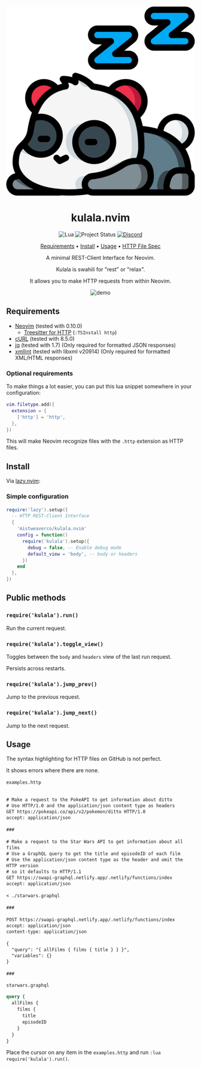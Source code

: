 <div align="center">

![Kulala Logo](logo.svg)

# kulala.nvim

![Lua](https://img.shields.io/badge/Made%20with%20Lua-blueviolet.svg?style=for-the-badge&logo=lua)
![Project Status](https://img.shields.io/badge/Alpha%20Status-green?style=for-the-badge&logo=github)
[![Discord](https://img.shields.io/badge/discord-join-7289da?style=for-the-badge&logo=discord)](https://discord.gg/QyVQmfY4Rt)

[Requirements](#requirements) • [Install](#install) • [Usage](#usage) • [HTTP File Spec](https://kulala.mwco.app/#/http_file_spec)

<p></p>

A minimal REST-Client Interface for Neovim.

Kulala is swahili for "rest" or "relax".

It allows you to make HTTP requests from within Neovim.

<p></p>

![demo](https://github.com/mistweaverco/kulala.nvim/assets/1384938/d3b1e6a6-b91d-4572-a4f0-8a9aa26696d9)

<p></p>

</div>

## Requirements

- [Neovim](https://github.com/neovim/neovim) (tested with 0.10.0)
  - [Treesitter for HTTP](https://github.com/nvim-treesitter/nvim-treesitter?tab=readme-ov-file#supported-languages) (`:TSInstall http`)
- [cURL](https://curl.se/) (tested with 8.5.0)
- [jq](https://stedolan.github.io/jq/) (tested with 1.7) (Only required for formatted JSON responses)
- [xmllint](https://packages.ubuntu.com/noble/libxml2-utils) (tested with libxml v20914) (Only required for formatted XML/HTML responses)

### Optional requirements

To make things a lot easier,
you can put this lua snippet somewhere in your configuration:

```lua
vim.filetype.add({
  extension = {
    ['http'] = 'http',
  },
})
```

This will make Neovim recognize files
with the `.http` extension as HTTP files.

## Install

Via [lazy.nvim](https://github.com/folke/lazy.nvim):


### Simple configuration

```lua
require('lazy').setup({
  -- HTTP REST-Client Interface
  {
    'mistweaverco/kulala.nvim'
    config = function()
      require('kulala').setup({
        debug = false, -- Enable debug mode
        default_view = 'body', -- body or headers
      })
    end
  },
})
```

## Public methods

### `require('kulala').run()`

Run the current request.

### `require('kulala').toggle_view()`

Toggles between the `body` and `headers` view of the last run request.

Persists across restarts.

### `require('kulala').jump_prev()`

Jump to the previous request.

### `require('kulala').jump_next()`

Jump to the next request.

## Usage

The syntax highlighting for HTTP files on GitHub is not perfect.

It shows errors where there are none.

`examples.http`

```http

# Make a request to the PokeAPI to get information about ditto
# Use HTTP/1.0 and the application/json content type as headers
GET https://pokeapi.co/api/v2/pokemon/ditto HTTP/1.0
accept: application/json

###

# Make a request to the Star Wars API to get information about all films
# Use a GraphQL query to get the title and episodeID of each film
# Use the application/json content type as the header and omit the HTTP version
# so it defaults to HTTP/1.1
GET https://swapi-graphql.netlify.app/.netlify/functions/index
accept: application/json

< ./starwars.graphql

###

POST https://swapi-graphql.netlify.app/.netlify/functions/index
accept: application/json
content-type: application/json

{
  "query": "{ allFilms { films { title } } }",
  "variables": {}
}

###
```

`starwars.graphql`

```graphql
query {
  allFilms {
    films {
      title
      episodeID
    }
  }
}
```

Place the cursor on any item
in the `examples.http` and
run `:lua require('kulala').run()`.

